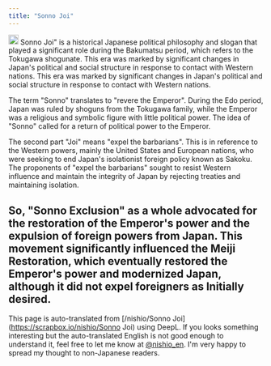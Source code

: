 ```yaml
---
title: "Sonno Joi"
---
```


<img src='https://scrapbox.io/api/pages/nishio-en/GPT/icon' alt='GPT.icon' height="19.5"/> Sonno Joi" is a historical Japanese political philosophy and slogan that played a significant role during the Bakumatsu period, which refers to the Tokugawa shogunate. This era was marked by significant changes in Japan's political and social structure in response to contact with Western nations. This era was marked by significant changes in Japan's political and social structure in response to contact with Western nations.

The term "Sonno" translates to "revere the Emperor". During the Edo period, Japan was ruled by shoguns from the Tokugawa family, while the Emperor was a religious and symbolic figure with little political power. The idea of "Sonno" called for a return of political power to the Emperor.

The second part "Joi" means "expel the barbarians". This is in reference to the Western powers, mainly the United States and European nations, who were seeking to end Japan's isolationist foreign policy known as Sakoku. The proponents of "expel the barbarians" sought to resist Western influence and maintain the integrity of Japan by rejecting treaties and maintaining isolation.

So, "Sonno Exclusion" as a whole advocated for the restoration of the Emperor's power and the expulsion of foreign powers from Japan. This movement significantly influenced the Meiji Restoration, which eventually restored the Emperor's power and modernized Japan, although it did not expel foreigners as Initially desired.
---
This page is auto-translated from [/nishio/Sonno Joi](https://scrapbox.io/nishio/Sonno Joi) using DeepL. If you looks something interesting but the auto-translated English is not good enough to understand it, feel free to let me know at [@nishio_en](https://twitter.com/nishio_en). I'm very happy to spread my thought to non-Japanese readers.
